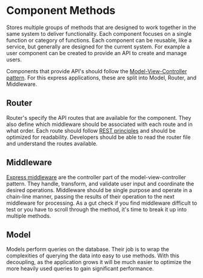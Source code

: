 # Component Methods

Stores multiple groups of methods that are designed to work together in the same system to deliver functionality. Each component focuses on a single function or category of functions. Each component can be reusable, like a service, but generally are designed for the current system. For example a user component can be created to provide an API to create and manage users.

Components that provide API's should follow the [Model-View-Controller pattern](https://en.wikipedia.org/wiki/Model%E2%80%93view%E2%80%93controller). For this express applications, these are split into Model, Router, and Middleware.

## Router

Router's specify the API routes that are available for the component. They also define which middleware should be associated with each route and in what order. Each route should follow [REST principles](https://restfulapi.net/) and should be optimized for readability. Developers should be able to read the router file and understand the routes available.

## Middleware

[Express middleware](https://expressjs.com/en/guide/using-middleware.html) are the controller part of the model-view-controller pattern. They handle, transform, and validate user input and coordinate the desired operations. Middleware should be single purpose and operate in a chain-line manner, passing the results of their operation to the next middleware for processing. As a gut check if you find middleware difficult to test or you have to scroll through the method, it's time to break it up into multiple methods.

## Model

Models perform queries on the database. Their job is to wrap the complexities of querying the data into easy to use methods. With this decoupling, as the application grows it will be much easier to optimize the more heavily used queries to gain significant performance.


